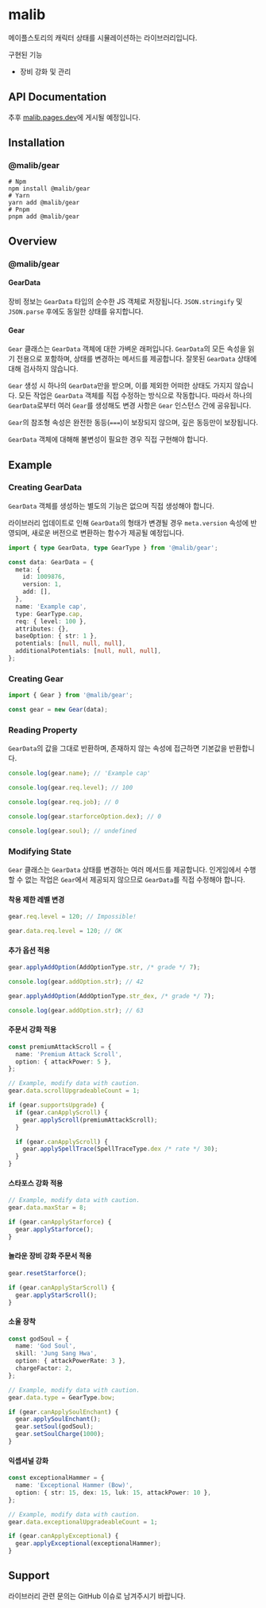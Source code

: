 # malib

메이플스토리의 캐릭터 상태를 시뮬레이션하는 라이브러리입니다.

구현된 기능

- 장비 강화 및 관리

## API Documentation

추후 [malib.pages.dev](https://malib.pages.dev/)에 게시될 예정입니다.

## Installation

### @malib/gear

```shell
# Npm
npm install @malib/gear
# Yarn
yarn add @malib/gear
# Pnpm
pnpm add @malib/gear
```

## Overview

### @malib/gear

#### GearData

장비 정보는 `GearData` 타입의 순수한 JS 객체로 저장됩니다. `JSON.stringify` 및 `JSON.parse` 후에도 동일한 상태를 유지합니다.

#### Gear

`Gear` 클래스는 `GearData` 객체에 대한 가벼운 래퍼입니다. `GearData`의 모든 속성을 읽기 전용으로 포함하며, 상태를 변경하는 메서드를 제공합니다. 잘못된 `GearData` 상태에 대해 검사하지 않습니다.

`Gear` 생성 시 하나의 `GearData`만을 받으며, 이를 제외한 어떠한 상태도 가지지 않습니다. 모든 작업은 `GearData` 객체를 직접 수정하는 방식으로 작동합니다. 따라서 하나의 `GearData`로부터 여러 `Gear`를 생성해도 변경 사항은 `Gear` 인스턴스 간에 공유됩니다.

`Gear`의 참조형 속성은 완전한 동등(`===`)이 보장되지 않으며, 깊은 동등만이 보장됩니다.

`GearData` 객체에 대해해 불변성이 필요한 경우 직접 구현해야 합니다.

## Example

### Creating GearData

`GearData` 객체를 생성하는 별도의 기능은 없으며 직접 생성해야 합니다.

라이브러리 업데이트로 인해 `GearData`의 형태가 변경될 경우 `meta.version` 속성에 반영되며, 새로운 버전으로 변환하는 함수가 제공될 예정입니다.

```ts
import { type GearData, type GearType } from '@malib/gear';

const data: GearData = {
  meta: {
    id: 1009876,
    version: 1,
    add: [],
  },
  name: 'Example cap',
  type: GearType.cap,
  req: { level: 100 },
  attributes: {},
  baseOption: { str: 1 },
  potentials: [null, null, null],
  additionalPotentials: [null, null, null],
};
```

### Creating Gear

```ts
import { Gear } from '@malib/gear';

const gear = new Gear(data);
```

### Reading Property

`GearData`의 값을 그대로 반환하며, 존재하지 않는 속성에 접근하면 기본값을 반환합니다.

```ts
console.log(gear.name); // 'Example cap'

console.log(gear.req.level); // 100

console.log(gear.req.job); // 0

console.log(gear.starforceOption.dex); // 0

console.log(gear.soul); // undefined
```

### Modifying State

`Gear` 클래스는 `GearData` 상태를 변경하는 여러 메서드를 제공합니다. 인게임에서 수행할 수 없는 작업은 `Gear`에서 제공되지 않으므로 `GearData`를 직접 수정해야 합니다.

#### 착용 제한 레벨 변경

```ts
gear.req.level = 120; // Impossible!

gear.data.req.level = 120; // OK
```

#### 추가 옵션 적용

```ts
gear.applyAddOption(AddOptionType.str, /* grade */ 7);

console.log(gear.addOption.str); // 42

gear.applyAddOption(AddOptionType.str_dex, /* grade */ 7);

console.log(gear.addOption.str); // 63
```

#### 주문서 강화 적용

```ts
const premiumAttackScroll = {
  name: 'Premium Attack Scroll',
  option: { attackPower: 5 },
};

// Example, modify data with caution.
gear.data.scrollUpgradeableCount = 1;

if (gear.supportsUpgrade) {
  if (gear.canApplyScroll) {
    gear.applyScroll(premiumAttackScroll);
  }

  if (gear.canApplyScroll) {
    gear.applySpellTrace(SpellTraceType.dex /* rate */ 30);
  }
}
```

#### 스타포스 강화 적용

```ts
// Example, modify data with caution.
gear.data.maxStar = 8;

if (gear.canApplyStarforce) {
  gear.applyStarforce();
}
```

#### 놀라운 장비 강화 주문서 적용

```ts
gear.resetStarforce();

if (gear.canApplyStarScroll) {
  gear.applyStarScroll();
}
```

#### 소울 장착

```ts
const godSoul = {
  name: 'God Soul',
  skill: 'Jung Sang Hwa',
  option: { attackPowerRate: 3 },
  chargeFactor: 2,
};

// Example, modify data with caution.
gear.data.type = GearType.bow;

if (gear.canApplySoulEnchant) {
  gear.applySoulEnchant();
  gear.setSoul(godSoul);
  gear.setSoulCharge(1000);
}
```

#### 익셉셔널 강화

```ts
const exceptionalHammer = {
  name: 'Exceptional Hammer (Bow)',
  option: { str: 15, dex: 15, luk: 15, attackPower: 10 },
};

// Example, modify data with caution.
gear.data.exceptionalUpgradeableCount = 1;

if (gear.canApplyExceptional) {
  gear.applyExceptional(exceptionalHammer);
}
```

## Support

라이브러리 관련 문의는 GitHub 이슈로 남겨주시기 바랍니다.
